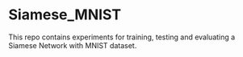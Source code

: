 # Siamese_MNIST

This repo contains experiments for training, testing and evaluating a Siamese Network with MNIST dataset.
